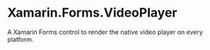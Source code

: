 # Xamarin.Forms.VideoPlayer
A Xamarin Forms control to render the native video player on every platform.
